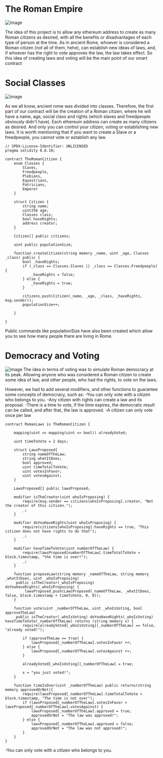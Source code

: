# The Roman Empire
![image](https://user-images.githubusercontent.com/101097089/160344573-329cff6c-59b0-4a86-b6b3-6915b44cfaf5.png)

The idea of this project is to allow any ethereum address to create as many Roman citizens as desired, with all the benefits or disadvantages of each type of person at the time. As in ancient Rome, whoever is considered a Roman citizen (not all of them, hehe), can establish new ideas of laws, and, if whoever has the right to vote approves the law, the law takes effect. So this idea of creating laws and voting will be the main point of our smart contract

# Social Classes
![image](https://user-images.githubusercontent.com/101097089/160344630-ed15dd9a-4ed9-4aac-be8b-59ae90d7502c.png)

As we all know, ancient rome was divided into classes.
Therefore, the first part of our contract will be the creation of a Roman citizen, where he will have a name, age, social class and rights (which slaves and freedpeople obviously didn't have). 
Each ethereum address can create as many citizens as desired. And only you can control your citizen, voting or establishing new laws. It is worth mentioning that if you want to create a Slave or a freedpeople, you cannot vote or establish any law.

```
// SPDX-License-Identifier: UNLICENSED
pragma solidity 0.8.10;

contract TheRomanCitizen {
    enum Classes {
        Slaves,
        Freedpeople,
        Plebians,
        Equestrians,
        Patricians,
        Emperor
    }

    struct Citizen {
        string name;
        uint256 age;
        Classes class; 
        bool haveRights;
        address creator;
    }

    Citizen[] public citizens;

    uint public populationSize;

    function createCitizen(string memory _name, uint _age, Classes _class) public {
        bool _haveRights;
        if (_class == Classes.Slaves || _class == Classes.Freedpeople){
            _haveRights = false;
        } else {
            _haveRights = true;
        }
        
        citizens.push(Citizen(_name, _age, _class, _haveRights, msg.sender));
        populationSize++;

    }

}
```

Public commands like populationSize have also been created which allow you to see how many people there are living in Rome.

# Democracy and Voting
![image](https://user-images.githubusercontent.com/101097089/160381080-37d8cd60-cb1e-43d7-8a50-554c2d2005c8.png)
The idea in terms of voting was to simulate Roman democracy at its peak. Allowing anyone who was considered a Roman citizen to create some idea of ​​law, and other people, who had the rights, to vote on the laws.

However, we had to add several modifiers, and other functions to guarantee some concepts of democracy, such as:
-You can only vote with a citizen who belongs to you.
-Any citizen with rights can create a law and its proposal.
-There is a time to vote, if the time expires, the democratic result can be called, and after that, the law is approved.
-A citizen can only vote once per law

```
contract RomanLaws is TheRomanCitizen {

    mapping(uint => mapping(uint => bool)) alreadyVoted;

    uint timeToVote = 2 days;

    struct LawsProposed{
        string nameOfTheLaw;
        string whatItDoes;
        bool approved;
        uint timeTotalToVote;
        uint votesInFavor;
        uint votesAgainst;
    }

    LawsProposed[] public lawsProposed;

    modifier isTheCreator(uint whoIsProposing) {
        require(msg.sender == citizens[whoIsProposing].creator, "Not the creator of this citizen.");
        _;
    }

    modifier doYouHaveRights(uint whoIsProposing) {
        require(citizens[whoIsProposing].haveRights == true, "This citizen does not have rights to do that");
        _;
    }

    modifier haveTimeToVote(uint numberOfTheLaw) {
        require(lawsProposed[numberOfTheLaw].timeTotalToVote > block.timestamp, "the time is over!");
        _;
    }

    function proposeLaw(string memory _nameOfTheLaw, string memory _whatItDoes, uint _whoIsProposing)
     public isTheCreator(_whoIsProposing) doYouHaveRights(_whoIsProposing) {
         lawsProposed.push(LawsProposed(_nameOfTheLaw, _whatItDoes, false, block.timestamp + timeToVote, 0, 0));
    }

    function vote(uint _numberOfTheLaw, uint _whoIsVoting, bool approveTheLaw)
     public isTheCreator(_whoIsVoting) doYouHaveRights(_whoIsVoting) haveTimeToVote(_numberOfTheLaw) returns (string memory x) {
        require(alreadyVoted[_whoIsVoting][_numberOfTheLaw] == false, "already voted!");
        
        if (approveTheLaw == true) {
            lawsProposed[_numberOfTheLaw].votesInFavor ++;
        } else {
            lawsProposed[_numberOfTheLaw].votesAgainst ++;
        }

        alreadyVoted[_whoIsVoting][_numberOfTheLaw] = true;

        x = "you just voted!";
    }

    function timeIsOver(uint _numberOfTheLaw) public returns(string memory approvedOrNot){
        require(lawsProposed[_numberOfTheLaw].timeTotalToVote < block.timestamp, "The time is not over");
        if (lawsProposed[_numberOfTheLaw].votesInFavor > lawsProposed[_numberOfTheLaw].votesAgainst) {
            lawsProposed[_numberOfTheLaw].approved = true;
            approvedOrNot = "The law was approved!";
        } else {
            lawsProposed[_numberOfTheLaw].approved = false;
            approvedOrNot = "The law was not approved!";
        }
    }
}
```

-You can only vote with a citizen who belongs to you.

